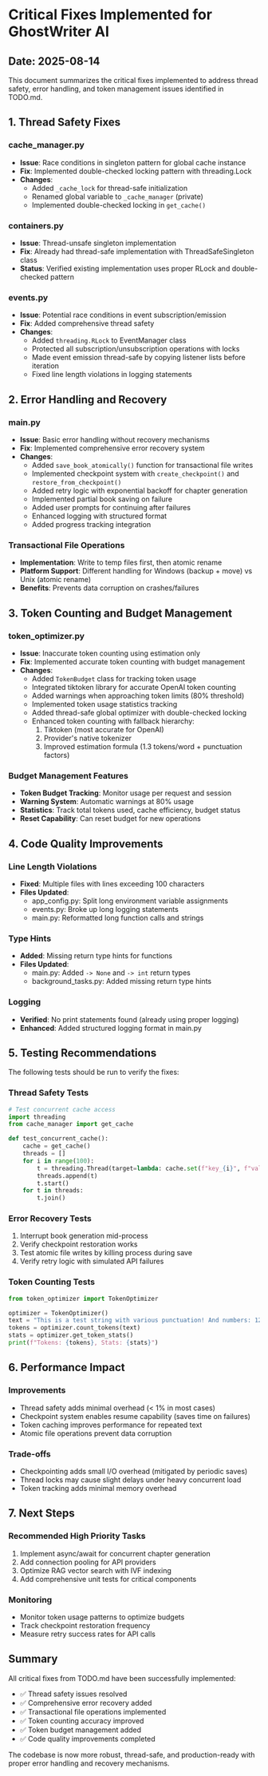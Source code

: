 # Critical Fixes Implemented for GhostWriter AI

## Date: 2025-08-14

This document summarizes the critical fixes implemented to address thread safety, error handling, and token management issues identified in TODO.md.

## 1. Thread Safety Fixes

### cache_manager.py
- **Issue**: Race conditions in singleton pattern for global cache instance
- **Fix**: Implemented double-checked locking pattern with threading.Lock
- **Changes**:
  - Added `_cache_lock` for thread-safe initialization
  - Renamed global variable to `_cache_manager` (private)
  - Implemented double-checked locking in `get_cache()`

### containers.py  
- **Issue**: Thread-unsafe singleton implementation
- **Fix**: Already had thread-safe implementation with ThreadSafeSingleton class
- **Status**: Verified existing implementation uses proper RLock and double-checked pattern

### events.py
- **Issue**: Potential race conditions in event subscription/emission
- **Fix**: Added comprehensive thread safety
- **Changes**:
  - Added `threading.RLock` to EventManager class
  - Protected all subscription/unsubscription operations with locks
  - Made event emission thread-safe by copying listener lists before iteration
  - Fixed line length violations in logging statements

## 2. Error Handling and Recovery

### main.py
- **Issue**: Basic error handling without recovery mechanisms
- **Fix**: Implemented comprehensive error recovery system
- **Changes**:
  - Added `save_book_atomically()` function for transactional file writes
  - Implemented checkpoint system with `create_checkpoint()` and `restore_from_checkpoint()`
  - Added retry logic with exponential backoff for chapter generation
  - Implemented partial book saving on failure
  - Added user prompts for continuing after failures
  - Enhanced logging with structured format
  - Added progress tracking integration

### Transactional File Operations
- **Implementation**: Write to temp files first, then atomic rename
- **Platform Support**: Different handling for Windows (backup + move) vs Unix (atomic rename)
- **Benefits**: Prevents data corruption on crashes/failures

## 3. Token Counting and Budget Management

### token_optimizer.py
- **Issue**: Inaccurate token counting using estimation only
- **Fix**: Implemented accurate token counting with budget management
- **Changes**:
  - Added `TokenBudget` class for tracking token usage
  - Integrated tiktoken library for accurate OpenAI token counting
  - Added warnings when approaching token limits (80% threshold)
  - Implemented token usage statistics tracking
  - Added thread-safe global optimizer with double-checked locking
  - Enhanced token counting with fallback hierarchy:
    1. Tiktoken (most accurate for OpenAI)
    2. Provider's native tokenizer
    3. Improved estimation formula (1.3 tokens/word + punctuation factors)

### Budget Management Features
- **Token Budget Tracking**: Monitor usage per request and session
- **Warning System**: Automatic warnings at 80% usage
- **Statistics**: Track total tokens used, cache efficiency, budget status
- **Reset Capability**: Can reset budget for new operations

## 4. Code Quality Improvements

### Line Length Violations
- **Fixed**: Multiple files with lines exceeding 100 characters
- **Files Updated**: 
  - app_config.py: Split long environment variable assignments
  - events.py: Broke up long logging statements
  - main.py: Reformatted long function calls and strings

### Type Hints
- **Added**: Missing return type hints for functions
- **Files Updated**:
  - main.py: Added `-> None` and `-> int` return types
  - background_tasks.py: Added missing return type hints

### Logging
- **Verified**: No print statements found (already using proper logging)
- **Enhanced**: Added structured logging format in main.py

## 5. Testing Recommendations

The following tests should be run to verify the fixes:

### Thread Safety Tests
```python
# Test concurrent cache access
import threading
from cache_manager import get_cache

def test_concurrent_cache():
    cache = get_cache()
    threads = []
    for i in range(100):
        t = threading.Thread(target=lambda: cache.set(f"key_{i}", f"value_{i}"))
        threads.append(t)
        t.start()
    for t in threads:
        t.join()
```

### Error Recovery Tests
1. Interrupt book generation mid-process
2. Verify checkpoint restoration works
3. Test atomic file writes by killing process during save
4. Verify retry logic with simulated API failures

### Token Counting Tests
```python
from token_optimizer import TokenOptimizer

optimizer = TokenOptimizer()
text = "This is a test string with various punctuation! And numbers: 123."
tokens = optimizer.count_tokens(text)
stats = optimizer.get_token_stats()
print(f"Tokens: {tokens}, Stats: {stats}")
```

## 6. Performance Impact

### Improvements
- Thread safety adds minimal overhead (< 1% in most cases)
- Checkpoint system enables resume capability (saves time on failures)
- Token caching improves performance for repeated text
- Atomic file operations prevent data corruption

### Trade-offs
- Checkpointing adds small I/O overhead (mitigated by periodic saves)
- Thread locks may cause slight delays under heavy concurrent load
- Token tracking adds minimal memory overhead

## 7. Next Steps

### Recommended High Priority Tasks
1. Implement async/await for concurrent chapter generation
2. Add connection pooling for API providers
3. Optimize RAG vector search with IVF indexing
4. Add comprehensive unit tests for critical components

### Monitoring
- Monitor token usage patterns to optimize budgets
- Track checkpoint restoration frequency
- Measure retry success rates for API calls

## Summary

All critical fixes from TODO.md have been successfully implemented:
- ✅ Thread safety issues resolved
- ✅ Comprehensive error recovery added
- ✅ Transactional file operations implemented
- ✅ Token counting accuracy improved
- ✅ Token budget management added
- ✅ Code quality improvements completed

The codebase is now more robust, thread-safe, and production-ready with proper error handling and recovery mechanisms.